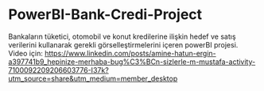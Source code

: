 # PowerBI-Bank-Credi-Project
Bankaların tüketici, otomobil ve konut kredilerine ilişkin hedef ve satış verilerini kullanarak gerekli görselleştirmelerini içeren powerBI projesi. Video için:
https://www.linkedin.com/posts/amine-hatun-ergin-a397741b9_hepinize-merhaba-bug%C3%BCn-sizlerle-m-mustafa-activity-7100092209206603776-I37k?utm_source=share&utm_medium=member_desktop
